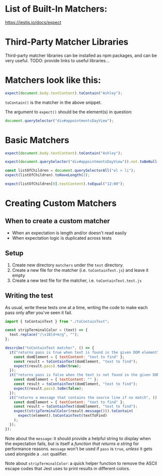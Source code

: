 # List of Built-In Matchers:

https://jestjs.io/docs/expect

# Third-Party Matcher Libraries

Third-party matcher libraries can be installed as npm packages, and can be very useful. TODO: provide links to useful libraries...

# Matchers look like this:

```js
expect(document.body.textContent).toContain("Ashley");
```

`toContain()` is the matcher in the above snippet.

The argument to `expect()` should be the element(s) in question:

```js
document.querySelector("div#appointmentsDayView");
```

# Basic Matchers

```js
expect(document.body.textContent).toContain("Ashley");
```

```js
expect(document.querySelector("div#appointmentsDayView")).not.toBeNull();
```

```js
const listOfChildren = document.querySelectorAll("ol > li");
expect(listOfChildren).toHaveLength(2);
```

```js
expect(listOfChildren[0].textContent).toEqual("12:00");
```

# Creating Custom Matchers

## When to create a custom matcher

- When an expectation is length and/or doesn't read easily
- When expectation logic is duplicated across tests

## Setup

1. Create new directory `matchers` under the `test` directory.
2. Create a new file for the matcher (i.e. `toContainText.js`) and leave it empty
3. Create a new test file for the matcher, i.e. `toContainText.test.js`

## Writing the test

As usual, write these tests one at a time, writing the code to make each pass only after you've seen it fail.

```js
import { toContainText } from "./toContainText";

const stripTerminalColor = (text) => {
  text.replace("/\x1B[d+m/g", "");
};

describe("toContainText matcher", () => {
  it("returns pass is true when text is found in the given DOM element", () => {
    const domElement = { textContent: "text to find" };
    const result = toContainText(domElement, "text to find");
    expect(result.pass).toBe(true);
  });
  it("returns pass is false when the text is not found in the given DOM element", () => {
    const domElement = { textContent: "" };
    const result = toContainText(domElement, "text to find");
    expect(result.pass).toBe(false);
  });
  it("returns a message that contains the source line if no match", () => {
    const domElement = { textContent: "text to find" };
    const result = toContainText(domElement, "text to find");
    expect(stripTerminalColor(result.message())).toContain(
      expect(element).toContainText(textToFind)
    );
  });
});
```

Note about the `message`: it should provide a helpful string to display when the expectation fails, but is itself a _function that returns a string_ for performance reasons. `message` won't be used if `pass` is `true`, _unless_ it gets used alongside a `.not` qualifier.

Note about `stripTerminalColor`: a quick helper function to remove the ASCII escape codes that Jest uses to print results in different colors.
